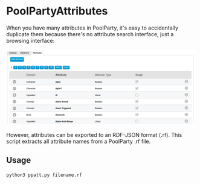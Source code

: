 # PoolPartyAttributes

When you have many attributes in PoolParty, it's easy to accidentally duplicate them because there's no attribute search interface, just a browsing interface:

<img src="ppatts.png" width="500px">

However, attributes can be exported to an RDF-JSON format (.rf). This script extracts all attribute names from a PoolParty .rf file.

## Usage

```Bash
python3 ppatt.py filename.rf
```

